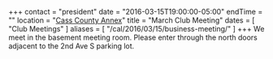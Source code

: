 +++
contact = "president"
date = "2016-03-15T19:00:00-05:00"
endTime = ""
location = "[Cass County Annex](/places/cass-county-annex/)"
title = "March Club Meeting"
dates = [ "Club Meetings" ]
aliases = [ "/cal/2016/03/15/business-meeting/" ]
+++
We meet in the basement meeting room. Please enter through the north
doors adjacent to the 2nd Ave S parking lot.

